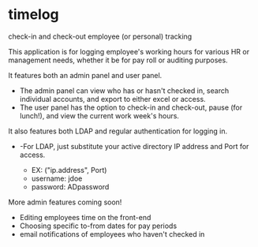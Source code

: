 # timelog
check-in and check-out employee (or personal) tracking

This application is for logging employee's working hours for various HR or management needs, whether it be for pay roll or auditing purposes. 


It features both an admin panel and user panel. 
<ul>
<li>The admin panel can view who has or hasn't checked in, search individual accounts, and export to either excel or access.</li>
<li>The user panel has the option to check-in and check-out, pause (for lunch!), and view the current work week's hours. </li>
</ul>


It also features both LDAP and regular authentication for logging in. 
<ul>
<li>-For LDAP, just substitute your active directory IP address and Port for access. </li>
  <ul>
    <li>EX: ("ip.address", Port)</li>
    <li>username: jdoe</li>
    <li>password: ADpassword</li>
  </ul>
</ul>
    

More admin features coming soon! 
 <ul>
  <li>Editing employees time on the front-end</li>
  <li>Choosing specific to-from dates for pay periods</li>
  <li>email notifications of employees who haven't checked in</li>
 </ul>
 
 
